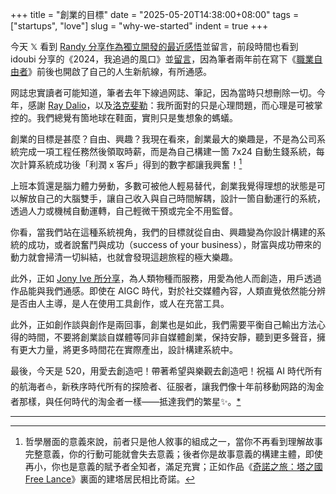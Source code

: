 +++
title = "創業的目標"
date = "2025-05-20T14:38:00+08:00"
tags = ["startups", "love"]
slug = "why-we-started"
indent = true
+++

今天 𝕏 看到 [Randy 分享作為獨立開發的最近感悟](https://x.com/randyloop/status/1924689182712332376)並留言，前段時間也看到 idoubi 分享的《2024，我追過的風口》並[留言](https://github.com/idoubi/idoubi.github.io/issues/20#issuecomment-2764544280)，因為筆者兩年前在寫下《[職業自由者](https://yixiuer.me/aphorism/prefession-free/)》前後也開啟了自己的人生新航線，有所通感。

网誌忠實讀者可能知道，筆者去年下線過网誌、筆記，因為當時只想刪除一切。今年，感謝 [Ray Dalio](https://reuixiy.notion.site/1aac9131ed4f80a4a64bcab18723e0aa)，以及[洛克斐勒](https://reuixiy.notion.site/1bdc9131ed4f8033ab88ca3e0f5bd7aa)：我所面對的只是心理問題，而心理是可被掌控的。我們總覺有箇地球在鞋面，實則只是隻想象的螞蟻。

創業的目標是甚麼？自由、興趣？我現在看來，創業最大的樂趣是，不是為公司系統完成一項工程任務然後領取時薪，而是為自己構建一箇 7x24 自動生錢系統，每次計算系統成功後「利潤 x 客戶」得到的數字都讓我興奮！[^1]

上班本質還是腦力體力勞動，多數可被他人輕易替代，創業我覺得理想的狀態是可以解放自己的大腦雙手，讓自己收入與自己時間解耦，設計一箇自動運行的系統，透過人力或機械自動運轉，自己輕微干預或完全不用監督。

你看，當我們站在這種系統視角，我們的目標就從自由、興趣變為你設計構建的系統的成功，或者說奮鬥與成功（success of your business），財富與成功帶來的動力就會掃清一切糾結，也就會發現這趟旅程的極大樂趣。

此外，正如 [Jony Ive 所分享](https://reuixiy.notion.site/26045e757a924772aaf801c4a1154a10#1f6c9131ed4f8025a865e074c6e22183)，為人類物種而服務，用愛為他人而創造，用戶透過作品能與我們通感。即使在 AIGC 時代，對於社交媒體內容，人類直覺依然能分辨是否由人主導，是人在使用工具創作，或人在充當工具。

此外，正如創作談與創作是兩回事，創業也是如此，我們需要平衡自己輸出方法心得的時間，不要將創業談自媒體等同非自媒體創業，保持安靜，聽到更多聲音，擁有更大力量，將更多時間花在實際產出，設計構建系統中。

最後，今天是 520，用愛去創造吧！帶著希望與樂觀去創造吧！祝福 AI 時代所有的航海者⛵️，新秩序時代所有的探險者、征服者，讓我們像十年前移動网路的淘金者那樣，與任何時代的淘金者一樣——抵達我們的繁星✨。[*](https://reuixiy.notion.site/1f9c9131ed4f8063a0ebfa570c9ad307)

---

[^1]: 哲學層面的意義來說，前者只是他人敘事的組成之一，當你不再看到理解故事完整意義，你的行動可能就會失去意義；後者你是故事意義的構建主體，即使再小，你也是意義的賦予者全知者，滿足充實；正如作品《[奇諾之旅：塔之國 Free Lance](https://reuixiy.notion.site/1efc9131ed4f8047816ad04c98c0d2e1)》裏面的建塔居民相比奇諾。